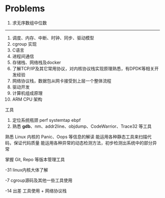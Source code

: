 # Problems

1. 求无序数组中位数



***

1. 调度、内存、中断、时钟、同步、驱动模型
2. cgroup 实现
3. C语言
4. 进程间通信
5. 存储栈、网络栈及docker
6. 了解TCP/IP及其它常用协议，对内核协议栈实现原理熟悉，有DPDK等相关开发经验
7. 网络协议栈，数据包从网卡接受到上层一个整体流程
8. 驱动开发
9. 计算机组成原理
10. ARM CPU 架构



工具

1. 定位系统瓶颈 perf systemtap ebpf
2. 熟悉 **gdb**、nm、addr2line、objdump、CodeWarrior、Trace32 等工具



熟悉 Linux 内核的 Panic、Oops 等信息的解读
能运用各种静态工具来扫描代码，保证代码质量
能运用各种异常的动态检测方法，初步检测出系统中的部分异常

掌握 Git, Repo 等版本管理工具



-31 linux内核大体了解

-7 cgroup源码及其他一些工具使用

-14 出差 工具使用 + 网络协议栈


